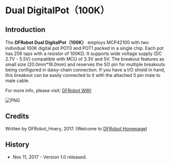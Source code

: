 # Dual DigitalPot（100K）
## Introduction
The **DFRobot Dual DigitalPot（100K）** employs MCP42100 with two individual 100K digital pot POT0 and POT1 packed in a single chip. Each pot has 256 taps with a resistor of 100KΩ. It supports wide voltage supply (DC 2.7V - 5.5V) compatible with MCU of 3.3V and 5V. The breakout features as small size (20.0mm*18.0mm) and reserves the SO pin for multiple breakouts being configured in daisy-chain connection. If you have a I/O shield in hand, this breakout can be easily connected to it with the attached 5 pin male to male cable.

For more info, please visit: [DFRobot WIKI](https://www.dfrobot.com/wiki/index.php/Dual_Digital_Pot_(100K)_SKU:_DFR0520)


![PNG](https://github.com/DFRobot/DFRobot_DigitalPot-100K-/blob/master/pics/Dual%20Digital%20Pot%20(100K).png)

## Credits

Written by DFRobot_Hnery, 2017. (Welcome to [DFRobot Homepage](https://www.dfrobot.com/))

## History

- Nov 11, 2017 - Version 1.0 released.
